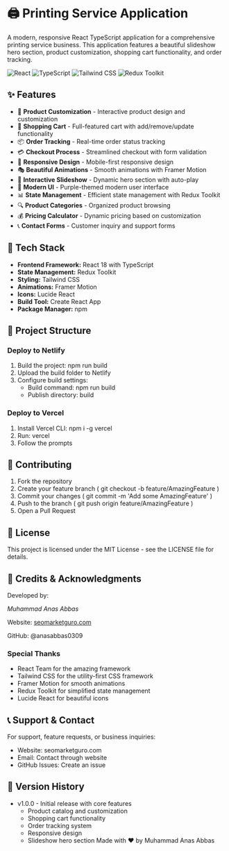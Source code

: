 # 🖨️ Printing Service Application

A modern, responsive React TypeScript application for a comprehensive printing service business. This application features a beautiful slideshow hero section, product customization, shopping cart functionality, and order tracking.

![React](https://img.shields.io/badge/React-18.x-blue.svg)
![TypeScript](https://img.shields.io/badge/TypeScript-4.x-blue.svg)
![Tailwind CSS](https://img.shields.io/badge/Tailwind%20CSS-3.x-blue.svg)
![Redux Toolkit](https://img.shields.io/badge/Redux%20Toolkit-1.x-purple.svg)

## ✨ Features

- 🎨 **Product Customization** - Interactive product design and customization
- 🛒 **Shopping Cart** - Full-featured cart with add/remove/update functionality
- 📦 **Order Tracking** - Real-time order status tracking
- 💳 **Checkout Process** - Streamlined checkout with form validation
- 📱 **Responsive Design** - Mobile-first responsive design
- 🎭 **Beautiful Animations** - Smooth animations with Framer Motion
- 🎪 **Interactive Slideshow** - Dynamic hero section with auto-play
- 🎨 **Modern UI** - Purple-themed modern user interface
- 📊 **State Management** - Efficient state management with Redux Toolkit
- 🔍 **Product Categories** - Organized product browsing
- 💰 **Pricing Calculator** - Dynamic pricing based on customization
- 📞 **Contact Forms** - Customer inquiry and support forms

## 🚀 Tech Stack

- **Frontend Framework:** React 18 with TypeScript
- **State Management:** Redux Toolkit
- **Styling:** Tailwind CSS
- **Animations:** Framer Motion
- **Icons:** Lucide React
- **Build Tool:** Create React App
- **Package Manager:** npm

## 📁 Project Structure
### Deploy to Netlify
1. Build the project: npm run build
2. Upload the build folder to Netlify
3. Configure build settings:
   - Build command: npm run build
   - Publish directory: build
### Deploy to Vercel
1. Install Vercel CLI: npm i -g vercel
2. Run: vercel
3. Follow the prompts
## 🤝 Contributing
1. Fork the repository
2. Create your feature branch ( git checkout -b feature/AmazingFeature )
3. Commit your changes ( git commit -m 'Add some AmazingFeature' )
4. Push to the branch ( git push origin feature/AmazingFeature )
5. Open a Pull Request
## 📝 License
This project is licensed under the MIT License - see the LICENSE file for details.

## 🙏 Credits & Acknowledgments
Developed by: 

*Muhammad Anas Abbas*

 Website: [seomarketguro.com](https://seomarketguro.com/) 
 
 GitHub: @anasabbas0309

### Special Thanks
- React Team for the amazing framework
- Tailwind CSS for the utility-first CSS framework
- Framer Motion for smooth animations
- Redux Toolkit for simplified state management
- Lucide React for beautiful icons
## 📞 Support & Contact
For support, feature requests, or business inquiries:

- Website: seomarketguro.com
- Email: Contact through website
- GitHub Issues: Create an issue
## 🔄 Version History
- v1.0.0 - Initial release with core features
  - Product catalog and customization
  - Shopping cart functionality
  - Order tracking system
  - Responsive design
  - Slideshow hero section
Made with ❤️ by Muhammad Anas Abbas

